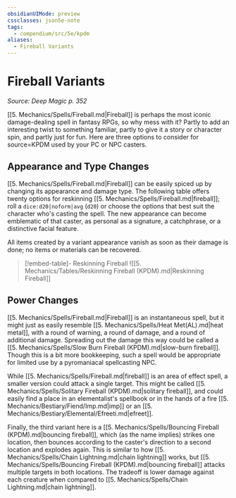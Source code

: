 ```yaml
---
obsidianUIMode: preview
cssclasses: json5e-note
tags:
  - compendium/src/5e/kpdm
aliases:
  - Fireball Variants
---
```

# Fireball Variants
*Source: Deep Magic p. 352* 

[[5. Mechanics/Spells/Fireball.md\|Fireball]] is perhaps the most iconic damage-dealing spell in fantasy RPGs, so why mess with it? Partly to add an interesting twist to something familiar, partly to give it a story or character spin, and partly just for fun. Here are three options to consider for source=KPDM used by your PC or NPC casters.

## Appearance and Type Changes

[[5. Mechanics/Spells/Fireball.md\|Fireball]] can be easily spiced up by changing its appearance and damage type. The following table offers twenty options for reskinning [[5. Mechanics/Spells/Fireball.md\|fireball]]; roll a `dice:d20|noform|avg` (`d20`) or choose the options that best suit the character who's casting the spell. The new appearance can become emblematic of that caster, as personal as a signature, a catchphrase, or a distinctive facial feature.

All items created by a variant appearance vanish as soon as their damage is done; no items or materials can be recovered.

> [!embed-table]- Reskinning Fireball
> ![[5. Mechanics/Tables/Reskinning Fireball (KPDM).md\|Reskinning Fireball]]

## Power Changes

[[5. Mechanics/Spells/Fireball.md\|Fireball]] is an instantaneous spell, but it might just as easily resemble [[5. Mechanics/Spells/Heat Met(AL).md\|heat metal]], with a round of warning, a round of damage, and a round of additional damage. Spreading out the damage this way could be called a [[5. Mechanics/Spells/Slow Burn Fireball (KPDM).md\|slow-burn fireball]]. Though this is a bit more bookkeeping, such a spell would be appropriate for limited use by a pyromaniacal spellcasting NPC.

While [[5. Mechanics/Spells/Fireball.md\|fireball]] is an area of effect spell, a smaller version could attack a single target. This might be called [[5. Mechanics/Spells/Solitary Fireball (KPDM).md\|solitary fireball]], and could easily find a place in an elementalist's spellbook or in the hands of a fire [[5. Mechanics/Bestiary/Fiend/Imp.md\|imp]] or an [[5. Mechanics/Bestiary/Elemental/Efreeti.md\|efreet]].

Finally, the third variant here is a [[5. Mechanics/Spells/Bouncing Fireball (KPDM).md\|bouncing fireball]], which (as the name implies) strikes one location, then bounces according to the caster's direction to a second location and explodes again. This is similar to how [[5. Mechanics/Spells/Chain Lightning.md\|chain lightning]] works, but [[5. Mechanics/Spells/Bouncing Fireball (KPDM).md\|bouncing fireball]] attacks multiple targets in both locations. The tradeoff is lower damage against each creature when compared to [[5. Mechanics/Spells/Chain Lightning.md\|chain lightning]].
